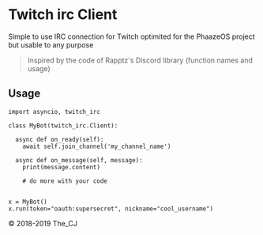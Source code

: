 # Twitch irc Client

Simple to use IRC connection for Twitch optimited for the PhaazeOS project
but usable to any purpose


> Inspired by the code of Rapptz's Discord library (function names and usage)

## Usage

```
import asyncio, twitch_irc

class MyBot(twitch_irc.Client):

  async def on_ready(self):
    await self.join_channel('my_channel_name')

  async def on_message(self, message):
    print(message.content)

    # do more with your code


x = MyBot()
x.run(token="oauth:supersecret", nickname="cool_username")
```
:copyright: 2018-2019 The_CJ
